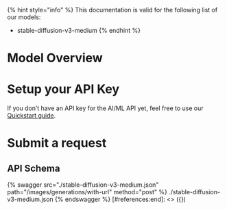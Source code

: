 [#references:start]: <> ({ "template": "openapi" })
{% hint style="info" %}
This documentation is valid for the following list of our models:
* stable-diffusion-v3-medium
{% endhint %}

# Model Overview


# Setup your API Key
If you don’t have an API key for the AI/ML API yet, feel free to use our [Quickstart guide](https://docs.aimlapi.com/quickstart/setting-up).

# Submit a request
## API Schema
{% swagger src="./stable-diffusion-v3-medium.json" path="/images/generations/with-url" method="post" %}
./stable-diffusion-v3-medium.json
{% endswagger %}
[#references:end]: <> ({})